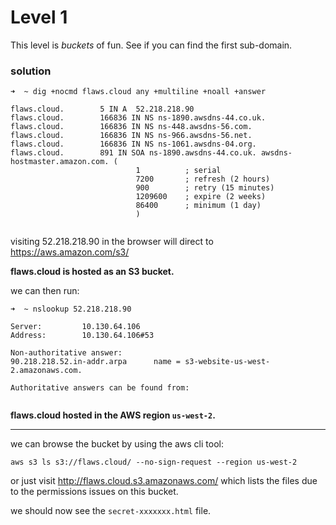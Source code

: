 # Level 1
This level is *buckets* of fun. See if you can find the first sub-domain.

### solution

```
➜  ~ dig +nocmd flaws.cloud any +multiline +noall +answer

flaws.cloud.        5 IN A	52.218.218.90
flaws.cloud.        166836 IN NS ns-1890.awsdns-44.co.uk.
flaws.cloud.        166836 IN NS ns-448.awsdns-56.com.
flaws.cloud.        166836 IN NS ns-966.awsdns-56.net.
flaws.cloud.        166836 IN NS ns-1061.awsdns-04.org.
flaws.cloud.        891 IN SOA ns-1890.awsdns-44.co.uk. awsdns-hostmaster.amazon.com. (
                            1          ; serial
                            7200       ; refresh (2 hours)
                            900        ; retry (15 minutes)
                            1209600    ; expire (2 weeks)
                            86400      ; minimum (1 day)
                            )


```

visiting 52.218.218.90 in the browser will direct to https://aws.amazon.com/s3/

**flaws.cloud is hosted as an S3 bucket.**

we can then run:

```
➜  ~ nslookup 52.218.218.90

Server:         10.130.64.106
Address:        10.130.64.106#53

Non-authoritative answer:
90.218.218.52.in-addr.arpa      name = s3-website-us-west-2.amazonaws.com.

Authoritative answers can be found from:


```

**flaws.cloud hosted in the AWS region `us-west-2`.**

---

we can browse the bucket by using the aws cli tool:

```
aws s3 ls s3://flaws.cloud/ --no-sign-request --region us-west-2
```


or just visit http://flaws.cloud.s3.amazonaws.com/ which lists the files due to the permissions issues on this bucket.

we should now see the `secret-xxxxxxx.html` file.

